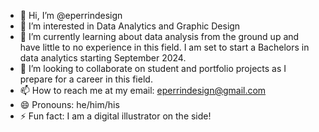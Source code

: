 - 👋 Hi, I’m @eperrindesign
- 👀 I’m interested in Data Analytics and Graphic Design
- 🌱 I’m currently learning about data analysis from the ground up and have little to no experience in this field. I am set to start a Bachelors in data analytics starting September 2024.
- 💞️ I’m looking to collaborate on student and portfolio projects as I prepare for a career in this field.
- 📫 How to reach me at my email: eperrindesign@gmail.com
- 😄 Pronouns: he/him/his
- ⚡ Fun fact: I am a digital illustrator on the side!

<!---
eperrindesign/eperrindesign is a ✨ special ✨ repository because its `README.md` (this file) appears on your GitHub profile.
You can click the Preview link to take a look at your changes.
--->
